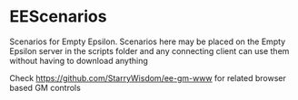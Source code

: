 # EEScenarios
Scenarios for Empty Epsilon.
Scenarios here may be placed on the Empty Epsilon server in the scripts folder and any connecting client can use them without having to download anything

Check https://github.com/StarryWisdom/ee-gm-www for related browser based GM controls
